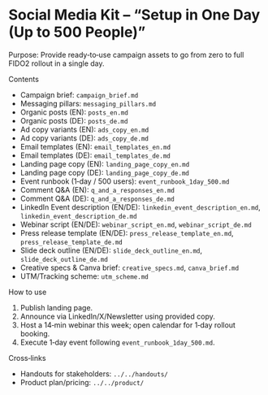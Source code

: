 # Social Media Kit – “Setup in One Day (Up to 500 People)”

Purpose: Provide ready‑to‑use campaign assets to go from zero to full FIDO2 rollout in a single day.

Contents
- Campaign brief: `campaign_brief.md`
- Messaging pillars: `messaging_pillars.md`
- Organic posts (EN): `posts_en.md`
- Organic posts (DE): `posts_de.md`
- Ad copy variants (EN): `ads_copy_en.md`
- Ad copy variants (DE): `ads_copy_de.md`
- Email templates (EN): `email_templates_en.md`
- Email templates (DE): `email_templates_de.md`
- Landing page copy (EN): `landing_page_copy_en.md`
- Landing page copy (DE): `landing_page_copy_de.md`
- Event runbook (1‑day / 500 users): `event_runbook_1day_500.md`
- Comment Q&A (EN): `q_and_a_responses_en.md`
- Comment Q&A (DE): `q_and_a_responses_de.md`
- LinkedIn Event description (EN/DE): `linkedin_event_description_en.md`, `linkedin_event_description_de.md`
- Webinar script (EN/DE): `webinar_script_en.md`, `webinar_script_de.md`
- Press release template (EN/DE): `press_release_template_en.md`, `press_release_template_de.md`
- Slide deck outline (EN/DE): `slide_deck_outline_en.md`, `slide_deck_outline_de.md`
- Creative specs & Canva brief: `creative_specs.md`, `canva_brief.md`
- UTM/Tracking scheme: `utm_scheme.md`

How to use
1) Publish landing page.
2) Announce via LinkedIn/X/Newsletter using provided copy.
3) Host a 14‑min webinar this week; open calendar for 1‑day rollout booking.
4) Execute 1‑day event following `event_runbook_1day_500.md`.

Cross‑links
- Handouts for stakeholders: `../../handouts/`
- Product plan/pricing: `../../product/`
